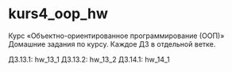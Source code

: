 # kurs4_oop_hw

Курс «Объектно-ориентированное программирование (ООП)»
Домашние задания по курсу.
Каждое ДЗ в отдельной ветке.

ДЗ.13.1: hw_13_1
ДЗ.13.2: hw_13_2
ДЗ.14.1: hw_14_1